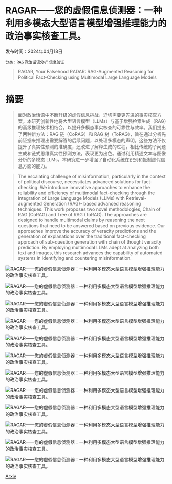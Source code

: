 # RAGAR——您的虚假信息侦测器：一种利用多模态大型语言模型增强推理能力的政治事实核查工具。

发布时间：2024年04月18日

`分类：RAG` `政治话语分析` `信息验证`

> RAGAR, Your Falsehood RADAR: RAG-Augmented Reasoning for Political Fact-Checking using Multimodal Large Language Models

# 摘要

> 面对政治话语中不断升级的虚假信息挑战，迫切需要更先进的事实核查方案。本研究创新性地将大型语言模型（LLMs）与基于增强检索生成（RAG）的高级推理技术相结合，以提升多模态事实核查的可靠性与效率。我们提出了两种新方法：RAG 链（CoRAG）和 RAG 树（ToRAG），旨在通过分析先前证据来推理出需要解答的后续问题，以处理多模态的声明。这些方法不仅提升了真实性预测的准确度，还改进了解释生成的过程，相比传统的子问题生成和链式思维真实性预测方法，表现更为出色。通过利用精通文本与图像分析的多模态 LLMs，本研究进一步增强了自动化系统在识别和抵制虚假信息方面的能力。

> The escalating challenge of misinformation, particularly in the context of political discourse, necessitates advanced solutions for fact-checking. We introduce innovative approaches to enhance the reliability and efficiency of multimodal fact-checking through the integration of Large Language Models (LLMs) with Retrieval-augmented Generation (RAG)- based advanced reasoning techniques. This work proposes two novel methodologies, Chain of RAG (CoRAG) and Tree of RAG (ToRAG). The approaches are designed to handle multimodal claims by reasoning the next questions that need to be answered based on previous evidence. Our approaches improve the accuracy of veracity predictions and the generation of explanations over the traditional fact-checking approach of sub-question generation with chain of thought veracity prediction. By employing multimodal LLMs adept at analyzing both text and images, this research advances the capability of automated systems in identifying and countering misinformation.

![RAGAR——您的虚假信息侦测器：一种利用多模态大型语言模型增强推理能力的政治事实核查工具。](../../../paper_images/2404.12065/FrontPagee.png)

![RAGAR——您的虚假信息侦测器：一种利用多模态大型语言模型增强推理能力的政治事实核查工具。](../../../paper_images/2404.12065/pipelinefc_new.png)

![RAGAR——您的虚假信息侦测器：一种利用多模态大型语言模型增强推理能力的政治事实核查工具。](../../../paper_images/2404.12065/figCoragTorag-2.png)

![RAGAR——您的虚假信息侦测器：一种利用多模态大型语言模型增强推理能力的政治事实核查工具。](../../../paper_images/2404.12065/ratings_graph.png)

![RAGAR——您的虚假信息侦测器：一种利用多模态大型语言模型增强推理能力的政治事实核查工具。](../../../paper_images/2404.12065/annot.png)

![RAGAR——您的虚假信息侦测器：一种利用多模态大型语言模型增强推理能力的政治事实核查工具。](../../../paper_images/2404.12065/Question_Generation.png)

![RAGAR——您的虚假信息侦测器：一种利用多模态大型语言模型增强推理能力的政治事实核查工具。](../../../paper_images/2404.12065/QA_Elimination.png)

![RAGAR——您的虚假信息侦测器：一种利用多模态大型语言模型增强推理能力的政治事实核查工具。](../../../paper_images/2404.12065/Veracity_Prediction.png)

![RAGAR——您的虚假信息侦测器：一种利用多模态大型语言模型增强推理能力的政治事实核查工具。](../../../paper_images/2404.12065/ZSCOTPROMPT.png)

![RAGAR——您的虚假信息侦测器：一种利用多模态大型语言模型增强推理能力的政治事实核查工具。](../../../paper_images/2404.12065/CoVeFigure.png)

![RAGAR——您的虚假信息侦测器：一种利用多模态大型语言模型增强推理能力的政治事实核查工具。](../../../paper_images/2404.12065/Verification_Prompt.png)

![RAGAR——您的虚假信息侦测器：一种利用多模态大型语言模型增强推理能力的政治事实核查工具。](../../../paper_images/2404.12065/Correction_Prompt.png)

[Arxiv](https://arxiv.org/abs/2404.12065)